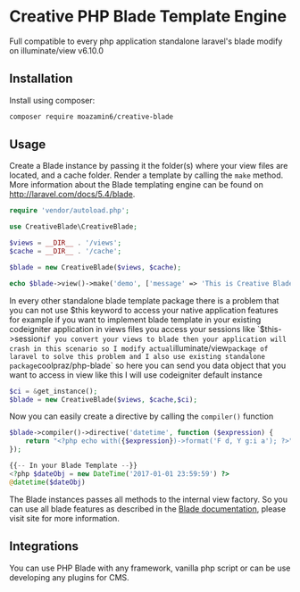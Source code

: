 Creative PHP Blade Template Engine
=====

Full compatible to every php application standalone laravel's blade modify on illuminate/view v6.10.0

Installation
------------

Install using composer:

```bash
composer require moazamin6/creative-blade
```

Usage
-----

Create a Blade instance by passing it the folder(s) where your view files are located, and a cache folder. Render a template by calling the `make` method. More information about the Blade templating engine can be found on http://laravel.com/docs/5.4/blade.

```php
require 'vendor/autoload.php';

use CreativeBlade\CreativeBlade;

$views = __DIR__ . '/views';
$cache = __DIR__ . '/cache';

$blade = new CreativeBlade($views, $cache);

echo $blade->view()->make('demo', ['message' => 'This is Creative Blade']);
```
In every other standalone blade template package there is a problem that you can not use $this keyword to access your native application features for example if you want to implement blade template in your existing codeigniter application in views files you access your sessions like 
`$this->session` if you convert your views to blade then your application will crash in this scenario so I modify actual `illuminate/view` package of laravel to solve this problem and I also use existing standalone package `coolpraz/php-blade` so here you can send you data object that you want to access in view like this
I will use codeigniter default instance 
```php
$ci = &get_instance();
$blade = new CreativeBlade($views, $cache,$ci);
```

Now you can easily create a directive by calling the ``compiler()`` function

```php
$blade->compiler()->directive('datetime', function ($expression) {
    return "<?php echo with({$expression})->format('F d, Y g:i a'); ?>";
});

{{-- In your Blade Template --}}
<?php $dateObj = new DateTime('2017-01-01 23:59:59') ?>
@datetime($dateObj)
```

The Blade instances passes all methods to the internal view factory. So you can use all blade features as described in the [Blade documentation](http://laravel.com/docs/5.3/views), please visit site for more information.

Integrations
-----
You can use PHP Blade with any framework, vanilla php script or can be use developing any plugins for CMS.
